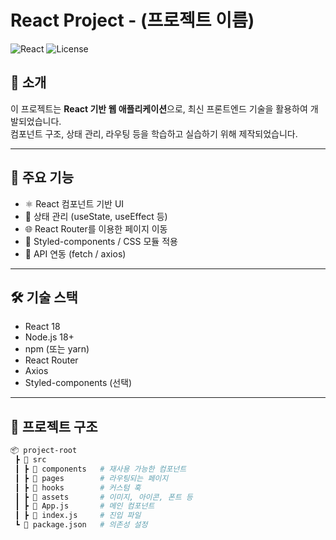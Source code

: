 # React Project - (프로젝트 이름)

![React](https://img.shields.io/badge/React-18.0.0-blue)
![License](https://img.shields.io/badge/license-MIT-green)

## 📌 소개
이 프로젝트는 **React 기반 웹 애플리케이션**으로, 최신 프론트엔드 기술을 활용하여 개발되었습니다.  
컴포넌트 구조, 상태 관리, 라우팅 등을 학습하고 실습하기 위해 제작되었습니다.

---

## 🚀 주요 기능
- ⚛️ React 컴포넌트 기반 UI
- 🔄 상태 관리 (useState, useEffect 등)
- 🌐 React Router를 이용한 페이지 이동
- 🎨 Styled-components / CSS 모듈 적용
- 📡 API 연동 (fetch / axios)

---

## 🛠️ 기술 스택
- React 18
- Node.js 18+
- npm (또는 yarn)
- React Router
- Axios
- Styled-components (선택)

---

## 📂 프로젝트 구조
```bash
📦 project-root
 ┣ 📂 src
 ┃ ┣ 📂 components   # 재사용 가능한 컴포넌트
 ┃ ┣ 📂 pages        # 라우팅되는 페이지
 ┃ ┣ 📂 hooks        # 커스텀 훅
 ┃ ┣ 📂 assets       # 이미지, 아이콘, 폰트 등
 ┃ ┣ 📜 App.js       # 메인 컴포넌트
 ┃ ┣ 📜 index.js     # 진입 파일
 ┗ 📜 package.json   # 의존성 설정
